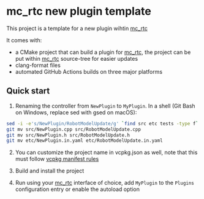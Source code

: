 mc_rtc new plugin template
==

This project is a template for a new plugin wihtin [mc_rtc]

It comes with:
- a CMake project that can build a plugin for [mc_rtc], the project can be put within [mc_rtc] source-tree for easier updates
- clang-format files
- automated GitHub Actions builds on three major platforms

Quick start
--

1. Renaming the controller from `NewPlugin` to `MyPlugin`. In a shell (Git Bash on Windows, replace sed with gsed on macOS):

```bash
sed -i -e's/NewPlugin/RobotModelUpdate/g' `find src etc tests -type f`
git mv src/NewPlugin.cpp src/RobotModelUpdate.cpp
git mv src/NewPlugin.h src/RobotModelUpdate.h
git mv etc/NewPlugin.in.yaml etc/RobotModelUpdate.in.yaml
```

2. You can customize the project name in vcpkg.json as well, note that this must follow [vcpkg manifest rules](https://github.com/microsoft/vcpkg/blob/master/docs/users/manifests.md)

3. Build and install the project

4. Run using your [mc_rtc] interface of choice, add `MyPlugin` to the `Plugins` configuration entry or enable the autoload option

[mc_rtc]: https://jrl-umi3218.github.io/mc_rtc/
